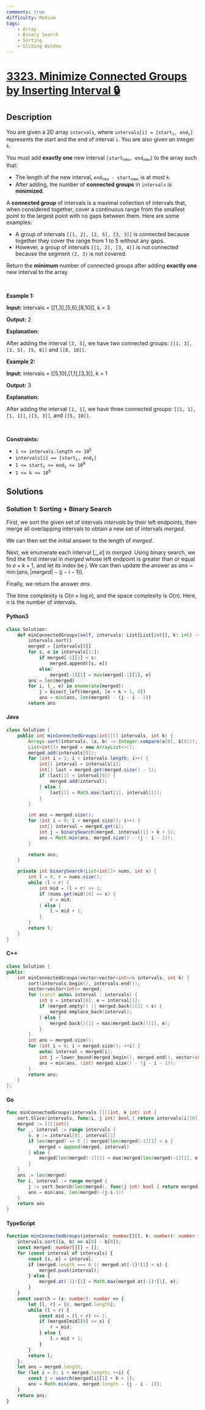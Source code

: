 ```yaml
---
comments: true
difficulty: Medium
tags:
    - Array
    - Binary Search
    - Sorting
    - Sliding Window
---
```


<!-- problem:start -->

# [3323. Minimize Connected Groups by Inserting Interval 🔒](https://leetcode.com/problems/minimize-connected-groups-by-inserting-interval)

## Description

<!-- description:start -->

<p>You are given a 2D array <code>intervals</code>, where <code>intervals[i] = [start<sub>i</sub>, end<sub>i</sub>]</code> represents the start and the end of interval <code>i</code>. You are also given an integer <code>k</code>.</p>

<p>You must add <strong>exactly one</strong> new interval <code>[start<sub>new</sub>, end<sub>new</sub>]</code> to the array such that:</p>

<ul>
	<li>The length of the new interval, <code>end<sub>new</sub> - start<sub>new</sub></code>, is at most <code>k</code>.</li>
	<li>After adding, the number of <strong>connected groups</strong> in <code>intervals</code> is <strong>minimized</strong>.</li>
</ul>

<p>A <strong>connected group</strong> of intervals is a maximal collection of intervals that, when considered together, cover a continuous range from the smallest point to the largest point with no gaps between them. Here are some examples:</p>

<ul>
	<li>A group of intervals <code>[[1, 2], [2, 5], [3, 3]]</code> is connected because together they cover the range from 1 to 5 without any gaps.</li>
	<li>However, a group of intervals <code>[[1, 2], [3, 4]]</code> is not connected because the segment <code>(2, 3)</code> is not covered.</li>
</ul>

<p>Return the <strong>minimum</strong> number of connected groups after adding <strong>exactly one</strong> new interval to the array.</p>

<p>&nbsp;</p>
<p><strong class="example">Example 1:</strong></p>

<div class="example-block">
<p><strong>Input:</strong> <span class="example-io">intervals = [[1,3],[5,6],[8,10]], k = 3</span></p>

<p><strong>Output:</strong> <span class="example-io">2</span></p>

<p><strong>Explanation:</strong></p>

<p>After adding the interval <code>[3, 5]</code>, we have two connected groups: <code>[[1, 3], [3, 5], [5, 6]]</code> and <code>[[8, 10]]</code>.</p>
</div>

<p><strong class="example">Example 2:</strong></p>

<div class="example-block">
<p><strong>Input:</strong> <span class="example-io">intervals = [[5,10],[1,1],[3,3]], k = 1</span></p>

<p><strong>Output:</strong> <span class="example-io">3</span></p>

<p><strong>Explanation:</strong></p>

<p>After adding the interval <code>[1, 1]</code>, we have three connected groups: <code>[[1, 1], [1, 1]]</code>, <code>[[3, 3]]</code>, and <code>[[5, 10]]</code>.</p>
</div>

<p>&nbsp;</p>
<p><strong>Constraints:</strong></p>

<ul>
	<li><code>1 &lt;= intervals.length &lt;= 10<sup>5</sup></code></li>
	<li><code>intervals[i] == [start<sub>i</sub>, end<sub>i</sub>]</code></li>
	<li><code>1 &lt;= start<sub>i</sub> &lt;= end<sub>i</sub> &lt;= 10<sup>9</sup></code></li>
	<li><code>1 &lt;= k &lt;= 10<sup>9</sup></code></li>
</ul>

<!-- description:end -->

## Solutions

<!-- solution:start -->

### Solution 1: Sorting + Binary Search

First, we sort the given set of intervals $\textit{intervals}$ by their left endpoints, then merge all overlapping intervals to obtain a new set of intervals $\textit{merged}$.

We can then set the initial answer to the length of $\textit{merged}$.

Next, we enumerate each interval $[\_, e]$ in $\textit{merged}$. Using binary search, we find the first interval in $\textit{merged}$ whose left endpoint is greater than or equal to $e + k + 1$, and let its index be $j$. We can then update the answer as $\textit{ans} = \min(\textit{ans}, |\textit{merged}| - (j - i - 1))$.

Finally, we return the answer $\textit{ans}$.

The time complexity is $O(n \times \log n)$, and the space complexity is $O(n)$. Here, $n$ is the number of intervals.

<!-- tabs:start -->

#### Python3

```python
class Solution:
    def minConnectedGroups(self, intervals: List[List[int]], k: int) -> int:
        intervals.sort()
        merged = [intervals[0]]
        for s, e in intervals[1:]:
            if merged[-1][1] < s:
                merged.append([s, e])
            else:
                merged[-1][1] = max(merged[-1][1], e)
        ans = len(merged)
        for i, (_, e) in enumerate(merged):
            j = bisect_left(merged, [e + k + 1, 0])
            ans = min(ans, len(merged) - (j - i - 1))
        return ans
```

#### Java

```java
class Solution {
    public int minConnectedGroups(int[][] intervals, int k) {
        Arrays.sort(intervals, (a, b) -> Integer.compare(a[0], b[0]));
        List<int[]> merged = new ArrayList<>();
        merged.add(intervals[0]);
        for (int i = 1; i < intervals.length; i++) {
            int[] interval = intervals[i];
            int[] last = merged.get(merged.size() - 1);
            if (last[1] < interval[0]) {
                merged.add(interval);
            } else {
                last[1] = Math.max(last[1], interval[1]);
            }
        }

        int ans = merged.size();
        for (int i = 0; i < merged.size(); i++) {
            int[] interval = merged.get(i);
            int j = binarySearch(merged, interval[1] + k + 1);
            ans = Math.min(ans, merged.size() - (j - i - 1));
        }

        return ans;
    }

    private int binarySearch(List<int[]> nums, int x) {
        int l = 0, r = nums.size();
        while (l < r) {
            int mid = (l + r) >> 1;
            if (nums.get(mid)[0] >= x) {
                r = mid;
            } else {
                l = mid + 1;
            }
        }
        return l;
    }
}
```

#### C++

```cpp
class Solution {
public:
    int minConnectedGroups(vector<vector<int>>& intervals, int k) {
        sort(intervals.begin(), intervals.end());
        vector<vector<int>> merged;
        for (const auto& interval : intervals) {
            int s = interval[0], e = interval[1];
            if (merged.empty() || merged.back()[1] < s) {
                merged.emplace_back(interval);
            } else {
                merged.back()[1] = max(merged.back()[1], e);
            }
        }
        int ans = merged.size();
        for (int i = 0; i < merged.size(); ++i) {
            auto& interval = merged[i];
            int j = lower_bound(merged.begin(), merged.end(), vector<int>{interval[1] + k + 1, 0}) - merged.begin();
            ans = min(ans, (int) merged.size() - (j - i - 1));
        }
        return ans;
    }
};
```

#### Go

```go
func minConnectedGroups(intervals [][]int, k int) int {
	sort.Slice(intervals, func(i, j int) bool { return intervals[i][0] < intervals[j][0] })
	merged := [][]int{}
	for _, interval := range intervals {
		s, e := interval[0], interval[1]
		if len(merged) == 0 || merged[len(merged)-1][1] < s {
			merged = append(merged, interval)
		} else {
			merged[len(merged)-1][1] = max(merged[len(merged)-1][1], e)
		}
	}
	ans := len(merged)
	for i, interval := range merged {
		j := sort.Search(len(merged), func(j int) bool { return merged[j][0] >= interval[1]+k+1 })
		ans = min(ans, len(merged)-(j-i-1))
	}
	return ans
}
```

#### TypeScript

```ts
function minConnectedGroups(intervals: number[][], k: number): number {
    intervals.sort((a, b) => a[0] - b[0]);
    const merged: number[][] = [];
    for (const interval of intervals) {
        const [s, e] = interval;
        if (merged.length === 0 || merged.at(-1)![1] < s) {
            merged.push(interval);
        } else {
            merged.at(-1)![1] = Math.max(merged.at(-1)![1], e);
        }
    }
    const search = (x: number): number => {
        let [l, r] = [0, merged.length];
        while (l < r) {
            const mid = (l + r) >> 1;
            if (merged[mid][0] >= x) {
                r = mid;
            } else {
                l = mid + 1;
            }
        }
        return l;
    };
    let ans = merged.length;
    for (let i = 0; i < merged.length; ++i) {
        const j = search(merged[i][1] + k + 1);
        ans = Math.min(ans, merged.length - (j - i - 1));
    }
    return ans;
}
```

<!-- tabs:end -->

<!-- solution:end -->

<!-- problem:end -->
